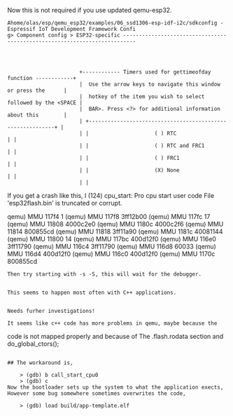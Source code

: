 Now this is not required if you use updated qemu-esp32.
```
Ahome/olas/esp/qemu_esp32/examples/06_ssd1306-esp-idf-i2c/sdkconfig - Espressif IoT Development Framework Confi
g> Component config > ESP32-specific --------------------------------------------------------------------------




                       +------------ Timers used for gettimeofday function ------------+
                       |  Use the arrow keys to navigate this window or press the      |  
                       |  hotkey of the item you wish to select followed by the <SPACE |  
                       |  BAR>. Press <?> for additional information about this        |  
                       | +-----------------------------------------------------------+ |  
                       | |                     ( ) RTC                               | |  
                       | |                     ( ) RTC and FRC1                      | |  
                       | |                     ( ) FRC1                              | |  
                       | |                     (X) None                              | |  
                       | |                                                  
```


If you get a crash like this,
I (124) cpu_start: Pro cpu start user code
 File 'esp32flash.bin' is truncated or corrupt.
 
qemu) MMU 117f4  1
(qemu) MMU 117f8  3ff12b00
(qemu) MMU 117fc  17
(qemu) MMU 11808  4000c2e0
(qemu) MMU 1180c  4000c2f6
(qemu) MMU 11814  800855cd
(qemu) MMU 11818  3ff11a90
(qemu) MMU 1181c  40081144
(qemu) MMU 11800  14
(qemu) MMU 117bc  400d12f0
(qemu) MMU 116e0  3ff11790
(qemu) MMU 116c4  3ff11790
(qemu) MMU 116d8  60033
(qemu) MMU 116d4  400d12f0
(qemu) MMU 116c0  400d12f0
(qemu) MMU 1170c  800855cd
```
Then try starting with -s -S, this will wait for the debugger.


This seems to happen most often with C++ applications.


Needs furher investigations!

It seems like c++ code has more problems in qemu, maybe because the
```
code is not mapped properly and because of 
 The .flash.rodata section and
 do_global_ctors();

```

## The workaround is,

    > (gdb) b call_start_cpu0
    > (gdb) c
Now the bootloader sets up the system to what the application exects,
However some bug somewhere sometimes overwrites the code,

    > (gdb) load build/app-template.elf

